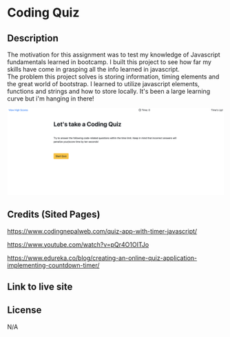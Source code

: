 # Coding Quiz

## Description


The motivation for this assignment was to test my knowledge of Javascript fundamentals learned in bootcamp.
I built this project to see how far my skills have come in grasping all the info learned in javascript.  
The problem this project solves is storing information, timing elements and the great world of bootstrap. 
I learned to utilize javascript elements, functions and strings and how to store locally. It's been a large learning curve but i'm hanging in there!




![alt text](assets/images/screenshot.png)

## Credits (Sited Pages)



https://www.codingnepalweb.com/quiz-app-with-timer-javascript/

https://www.youtube.com/watch?v=pQr4O1OITJo

https://www.edureka.co/blog/creating-an-online-quiz-application-implementing-countdown-timer/



## Link to live site

## License 
N/A


